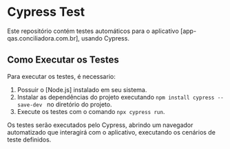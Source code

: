 # Cypress Test

Este repositório contém testes automáticos para o aplicativo [app-qas.conciliadora.com.br], usando Cypress.

## Como Executar os Testes

Para executar os testes, é necessario:

1. Possuir o [Node.js] instalado em seu sistema.
2. Instalar as dependências do projeto executando `npm install cypress --save-dev ` no diretório do projeto.
3. Execute os testes com o comando `npx cypress run`.

Os testes serão executados pelo Cypress, abrindo um navegador automatizado que interagirá com o aplicativo, executando os cenários de teste definidos.






